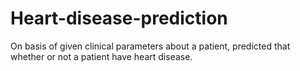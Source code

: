 # Heart-disease-prediction
On basis of given clinical parameters  about a patient, predicted that whether or not a patient have heart disease.
